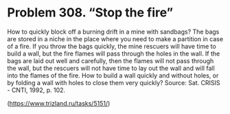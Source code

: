 # Problem 308. “Stop the fire”

How to quickly block off a burning drift in a mine with sandbags? The bags are stored in a niche in the place where you need to make a partition in case of a fire. If you throw the bags quickly, the mine rescuers will have time to build a wall, but the fire flames will pass through the holes in the wall. If the bags are laid out well and carefully, then the flames will not pass through the wall, but the rescuers will not have time to lay out the wall and will fall into the flames of the fire. How to build a wall quickly and without holes, or by folding a wall with holes to close them very quickly? Source: Sat. CRISIS - CNTI, 1992, p. 102.

(https://www.trizland.ru/tasks/5151/)